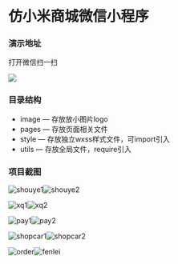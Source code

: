 # 仿小米商城微信小程序
### 演示地址

打开微信扫一扫

![](C:\Users\Administrator\Desktop\myMi.jpg)

### 目录结构

- image —  存放放小图片logo
- pages — 存放页面相关文件
- style — 存放独立wxss样式文件，可import引入
- utils — 存放全局文件，require引入

### 项目截图

![shouye1](C:\Users\Administrator\Desktop\小程序\7-27\tu\shouye1.png)![shouye2](C:\Users\Administrator\Desktop\小程序\7-27\tu\shouye2.png)

![xq1](C:\Users\Administrator\Desktop\小程序\7-27\tu\xq1.png)![xq2](C:\Users\Administrator\Desktop\小程序\7-27\tu\xq2.png)

![pay1](C:\Users\Administrator\Desktop\小程序\7-27\tu\pay1.png)![pay2](C:\Users\Administrator\Desktop\小程序\7-27\tu\pay2.png)

![shopcar1](C:\Users\Administrator\Desktop\小程序\7-27\tu\shopcar1.png)![shopcar2](C:\Users\Administrator\Desktop\小程序\7-27\tu\shopcar2.png)

![order](C:\Users\Administrator\Desktop\小程序\7-27\tu\order.png)![fenlei](C:\Users\Administrator\Desktop\小程序\7-27\tu\fenlei.png)
